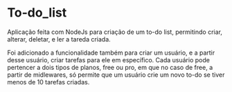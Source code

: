 # To-do_list

Aplicação feita com NodeJs para criação de um to-do list, permitindo criar, alterar, deletar, e ler a tareda criada.

Foi adicionado a funcionalidade também para criar um usuário, e a partir desse usuário, criar tarefas para ele em específico.
Cada usuário pode pertencer a dois tipos de planos, free ou pro, em que no caso de free, a partir de midlewares, só permite que um usuário crie um novo to-do se tiver
menos de 10 tarefas criadas.
